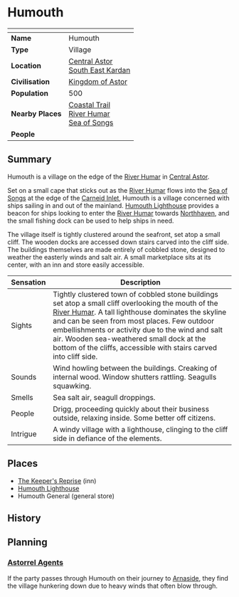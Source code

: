 # Humouth

| []() | |
| --- | --- |
| **Name** | Humouth |
| **Type** | Village |
| **Location** | [Central Astor](../regions/central-astor.md)<br>[South East Kardan](../regions/south-east-kardan.md) |
| **Civilisation** | [Kingdom of Astor](../../civilisations/kingdom-of-astor/kingdom-of-astor.md) |
| **Population** | 500 |
| **Nearby Places** | [Coastal Trail](../roads/coastal-trail.md)<br>[River Humar](../rivers-lakes/river-humar.md)<br>[Sea of Songs](../seas-oceans/sea-of-songs.md) |
| **People** | |

## Summary

Humouth is a village on the edge of the [River Humar](../rivers-lakes/river-humar.md) in [Central Astor](../regions/central-astor.md).

Set on a small cape that sticks out as the [River Humar](../rivers-lakes/river-humar.md) flows into the [Sea of Songs](../seas-oceans/sea-of-songs.md) at the edge of the [Carneid Inlet](../seas-oceans/carneid-inlet.md), Humouth is a village concerned with ships sailing in and out of the mainland. [Humouth Lighthouse](../buildings/humouth-lighthouse.md) provides a beacon for ships looking to enter the [River Humar](../rivers-lakes/river-humar.md) towards [Northhaven](../cities/northhaven.md), and the small fishing dock can be used to help ships in need.

The village itself is tightly clustered around the seafront, set atop a small cliff. The wooden docks are accessed down stairs carved into the cliff side. The buildings themselves are made entirely of cobbled stone, designed to weather the easterly winds and salt air. A small marketplace sits at its center, with an inn and store easily accessible.

| Sensation | Description |
| ---- | --- |
| Sights | Tightly clustered town of cobbled stone buildings set atop a small cliff overlooking the mouth of the [River Humar](../rivers-lakes/river-humar.md). A tall lighthouse dominates the skyline and can be seen from most places. Few outdoor embellishments or activity due to the wind and salt air. Wooden sea-weathered small dock at the bottom of the cliffs, accessible with stairs carved into cliff side. |
| Sounds | Wind howling between the buildings. Creaking of internal wood. Window shutters rattling. Seagulls squawking. |
| Smells | Sea salt air, seagull droppings. |
| People | Drigg, proceeding quickly about their business outside, relaxing inside. Some better off citizens. |
| Intrigue | A windy village with a lighthouse, clinging to the cliff side in defiance of the elements. |

## Places

- [The Keeper's Reprise](../buildings/inns-taverns/the-keepers-reprise.md) (inn)
- [Humouth Lighthouse](../buildings/humouth-lighthouse.md)
- Humouth General (general store)

## History

## Planning

### [Astorrel Agents](../../campaigns/C2-astorrel-agents.md)

If the party passes through Humouth on their journey to [Arnaside](arnaside.md), they find the village hunkering down due to heavy winds that often blow through.
